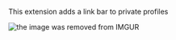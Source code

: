 This extension adds a link bar to private profiles

![the image was removed from IMGUR](https://i.imgur.com/OZio03B.jpeg)
